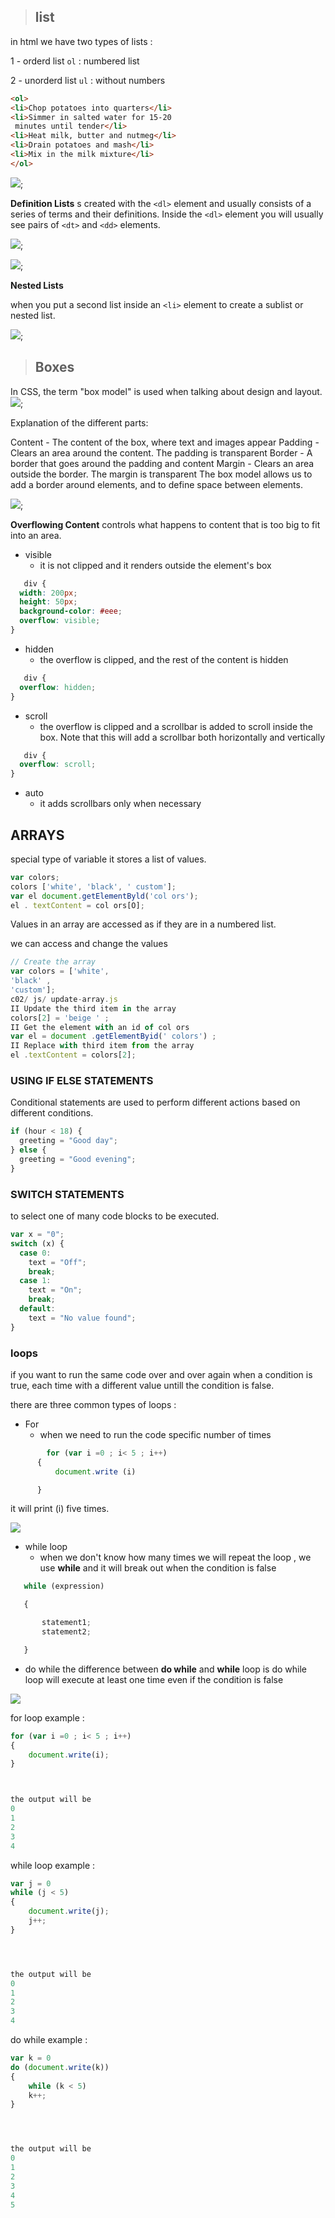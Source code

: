 > ## list
in html we have two types of lists :

1 - orderd list `ol` : numbered list

2 - unorderd list `ul` : without numbers


```html
<ol>
<li>Chop potatoes into quarters</li>
<li>Simmer in salted water for 15-20
 minutes until tender</li>
<li>Heat milk, butter and nutmeg</li>
<li>Drain potatoes and mash</li>
<li>Mix in the milk mixture</li>
</ol>
```

![](https://i.ytimg.com/vi/5tJBpZjMAbw/maxresdefault.jpg);


**Definition Lists**
s created with
the `<dl>` element and usually
consists of a series of terms and
their definitions.
Inside the `<dl>` element you will
usually see pairs of `<dt>` and
`<dd>` elements.

![](https://i.ytimg.com/vi/ZPJ4H1H8okc/maxresdefault.jpg);


![](https://www.w3docs.com/uploads/media/default/0001/01/61895012b984c01394157fb224f371e8463d59bc.png);


**Nested Lists**

when you put a second list inside
an `<li>` element to create a sublist or nested list.

![](https://image.slidesharecdn.com/nestedlists-160529154000/95/nested-lists-in-html-6-638.jpg?cb=1464536505);



> ##  Boxes

In CSS, the term "box model" is used when talking about design and layout.
![](https://media.geeksforgeeks.org/wp-content/uploads/box-model-1.png);

Explanation of the different parts:

Content - The content of the box, where text and images appear
Padding - Clears an area around the content. The padding is transparent
Border - A border that goes around the padding and content
Margin - Clears an area outside the border. The margin is transparent
The box model allows us to add a border around elements, and to define space between elements. 

![](https://hackernoon.com/hn-images/1*bidjx0hpsMVZZMGpc2DgFQ.png);



**Overflowing Content**
controls what happens to content that is too big to fit into an area.
* visible
   * it is not clipped and it renders outside the element's box
```css
   div {
  width: 200px;
  height: 50px;
  background-color: #eee;
  overflow: visible;
}
```
* hidden 
   * the overflow is clipped, and the rest of the content is hidden
```css
   div {
  overflow: hidden;
}
```
* scroll 
   * the overflow is clipped and a scrollbar is added to scroll inside the box. Note that this will add a scrollbar both horizontally and vertically
```css
   div {
  overflow: scroll;
}
```

* auto 
   * it adds scrollbars only when necessary


## ARRAYS

special type of variable it stores a list of values.
```js
var colors; 
colors ['white', 'black', ' custom']; 
var el document.getElementByld('col ors'); 
el . textContent = col ors[O]; 
```
Values in an array are accessed as if they are in 
a numbered list.

we can access and change the values
```js
// Create the array 
var colors = ['white', 
'black' , 
'custom']; 
c02/ js/ update-array.js 
II Update the third item in the array 
colors[2] = 'beige ' ; 
II Get the element with an id of col ors 
var el = document .getElementByid(' colors') ; 
II Replace with third item from the array 
el .textContent = colors[2]; 
```

### USING IF ELSE STATEMENTS

Conditional statements are used to perform different actions based on different conditions.


```js
if (hour < 18) {
  greeting = "Good day";
} else {
  greeting = "Good evening";
}
```

### SWITCH STATEMENTS

to select one of many code blocks to be executed.

```js
var x = "0";
switch (x) {
  case 0:
    text = "Off";
    break;
  case 1:
    text = "On";
    break;
  default:
    text = "No value found";
}
```

### loops
if you want to run the same code over and over again when a condition is true, each time with a different value untill the condition is false.

   there are three common types of loops :
   * For
      * when we need to run the code specific number of times

```js
        for (var i =0 ; i< 5 ; i++)
      {
          document.write (i)

      }
```

it will print (i) five times.

![](https://i.stack.imgur.com/sScWG.png)


* while loop 
    * when we don't know how many times we will repeat the loop , we use **while** and it will break out when the condition is false
```js
   while (expression)

   {

       statement1;
       statement2;

   }
```

* do while 
the difference between **do while** and **while** loop is do while loop will execute at least one time even if the condition is false

![](https://www.bookofnetwork.com/images/javascript-images/JS_Slide-73_09Mar17_1433.png)



for loop example :

```js
for (var i =0 ; i< 5 ; i++)
{
    document.write(i);
}



the output will be
0
1
2
3
4
```


while loop example :

```js
var j = 0
while (j < 5)
{
    document.write(j);
    j++;
}




the output will be 
0
1
2
3
4
```


do while example :
```js
var k = 0
do (document.write(k))
{
    while (k < 5)
    k++;
}




the output will be 
0
1
2
3
4
5
```


